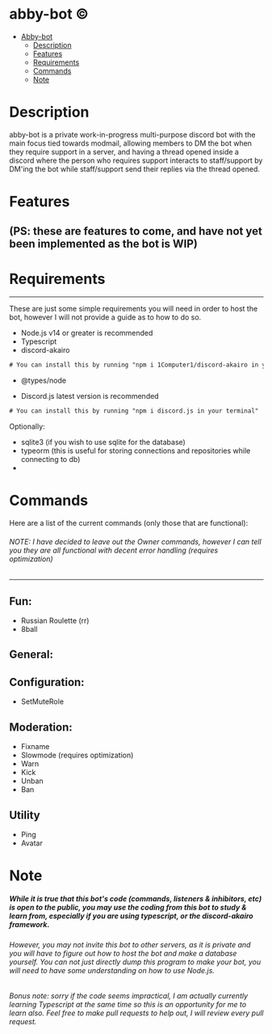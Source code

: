 # abby-bot ©

- [Abby-bot](#abby-bot)
  - [Description](#description)
  - [Features](#features)
  - [Requirements](#requirements)
  - [Commands](#commands)
  - [Note](#note)

# Description

abby-bot is a private work-in-progress multi-purpose discord bot with the main focus tied towards modmail, allowing members to DM the bot when they require support in a server, and having a thread opened inside a discord where the person who requires support interacts to staff/support by DM'ing the bot while staff/support send their replies via the thread opened.

# Features
(PS: these are features to come, and have not yet been implemented as the bot is WIP)
---


### 

# Requirements
---

These are just some simple requirements you will need in order to host the bot, however I will not provide a guide as to how to do so.

<ul>
  <li>Node.js v14 or greater is recommended</li>
  <li>Typescript</li>
  <li>discord-akairo</li>
</ul>

```diff
# You can install this by running "npm i 1Computer1/discord-akairo in your terminal"
```

<ul>
  <li>@types/node</li>
</ul>

<ul>
  <li>Discord.js latest version is recommended</li>
</ul>

```diff
# You can install this by running "npm i discord.js in your terminal"
```

Optionally:
<ul>
  <li>sqlite3 (if you wish to use sqlite for the database)</li>
  <li>typeorm (this is useful for storing connections and repositories while connecting to db)</li>
  <li></li>
</ul>

# Commands

Here are a list of the current commands (only those that are functional):
###### NOTE: I have decided to leave out the Owner commands, however I can tell you they are all functional with decent error handling (requires optimization)
---
## Fun:

<ul>
  <li>Russian Roulette (rr)</li>
  <li>8ball</li>
</ul>

## General:

## Configuration:
<ul>
  <li>SetMuteRole</li>
</ul>

## Moderation:

<ul>
  <li>Fixname</li>
  <li>Slowmode (requires optimization)</li>
  <li>Warn</li>
  <li>Kick</li>
  <li>Unban</li>
  <li>Ban</li>
</ul>

## Utility

<ul>
  <li>Ping</li>
  <li>Avatar</li>
</ul>

# Note

##### While it is true that this bot's code (commands, listeners & inhibitors, etc) is open to the public, you may use the coding from this bot to study & learn from, especially if you are using typescript, or the discord-akairo framework.
###### However, you may not invite this bot to other servers, as it is private and you will have to figure out how to host the bot and make a database yourself. You can not just directly dump this program to make your bot, you will need to have some understanding on how to use Node.js.


###### Bonus note: sorry if the code seems impractical, I am actually currently learning Typescript at the same time so this is an opportunity for me to learn also. Feel free to make pull requests to help out, I will review every pull request.
